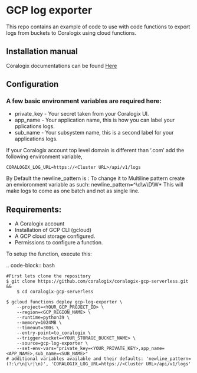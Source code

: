 # GCP log exporter

This repo contains an example of code to use with code functions to export logs from buckets to Coralogix using cloud functions.

## Installation manual
Coralogix documentations can be found [Here](https://coralogix.com/integrations/gcp-log-explorer/)

## Configuration
### A few basic environment variables are required here:
- private_key - Your secret taken from your Coralogix UI.
- app_name - Your application name, this is how you can label your pplications logs.
- sub_name - Your subsystem name, this is a second label for your applications logs.

If your Coralogix account top level domain is different than ‘.com’ add the following environment variable, 
```
CORALOGIX_LOG_URL=https://<Cluster URL>/api/v1/logs
```

By Default the newline_pattern is :
To change it to Multiline pattern create an envioronment variable as such:
newline_pattern=^\d\w\D\W*
This will make logs to come as one batch and not as single line.

Requirements:
-------------
* A Coralogix account
* Installation of GCP CLI (gcloud)
* A GCP cloud storage configured.
* Permissions to configure a function.

To setup the function, execute this:

.. code-block:: bash

	#First lets clone the repository
	$ git clone https://github.com/coralogix/coralogix-gcp-serverless.git &&
    	$ cd coralogix-gcp-serverless
    
	$ gcloud functions deploy gcp-log-exporter \
		--project=<YOUR_GCP_PROJECT_ID> \
		--region=<GCP_REGION_NAME> \
		--runtime=python39 \
		--memory=1024MB \
		--timeout=300s \
		--entry-point=to_coralogix \
		--trigger-bucket=<YOUR_STORAGE_BUCKET_NAME> \
		--source=gcp-log-exporter \
		--set-env-vars="private_key=<YOUR_PRIVATE_KEY>,app_name=<APP_NAME>,sub_name=<SUB_NAME>"
	# additional variables available and their defaults: 'newline_pattern=(?:\r\n|\r|\n)', 'CORALOGIX_LOG_URL=https://<Cluster URL>/api/v1/logs'